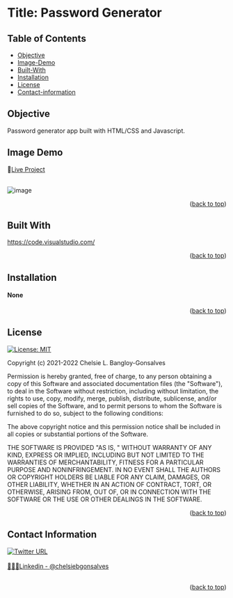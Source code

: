 <div id="top"></div>

# Title: Password Generator


## Table of Contents

* [Objective](#Objective)
* [Image-Demo](#Image-Demo)
* [Built-With](#Built-With)
* [Installation](#Installation)
* [License](#License)
* [Contact-information](#Contact-Information)


## Objective
  <p></p>

Password generator app built with HTML/CSS and Javascript. 


## Image Demo 

🧁<a href="https://blackcat-tinkerngineers.github.io/Password-generator">Live Project</a>
<br>
</br>

![image](https://user-images.githubusercontent.com/88634637/166089647-3d00b5ae-fadc-4baa-bfa9-12459e915a2b.png)



<div align="center"></div>


<p align="right">(<a href="#top">back to top</a>)</p>

## Built With

<a href="https://code.visualstudio.com/">https://code.visualstudio.com/</a>


<p align="right">(<a href="#top">back to top</a>)</p>



<!-- GETTING STARTED -->


## Installation

<h4>None</h4>


<p align="right">(<a href="#top">back to top</a>)</p>

<!-- LICENSE -->
## License
[![License: MIT](https://img.shields.io/badge/License-MIT-yellow.svg)](https://opensource.org/licenses/MIT)

Copyright (c) 2021-2022 Chelsie L. Bangloy-Gonsalves

Permission is hereby granted, free of charge, to any person obtaining
a copy of this Software and associated documentation files (the
"Software"), to deal in the Software without restriction, including
without limitation, the rights to use, copy, modify, merge, publish,
distribute, sublicense, and/or sell copies of the Software, and to
permit persons to whom the Software is furnished to do so, subject to
the following conditions:

The above copyright notice and this permission notice shall be
included in all copies or substantial portions of the Software.

THE SOFTWARE IS PROVIDED "AS IS, " WITHOUT WARRANTY OF ANY KIND,
EXPRESS OR IMPLIED, INCLUDING BUT NOT LIMITED TO THE WARRANTIES OF
MERCHANTABILITY, FITNESS FOR A PARTICULAR PURPOSE AND
NONINFRINGEMENT. IN NO EVENT SHALL THE AUTHORS OR COPYRIGHT HOLDERS BE
LIABLE FOR ANY CLAIM, DAMAGES, OR OTHER LIABILITY, WHETHER IN AN ACTION
OF CONTRACT, TORT, OR OTHERWISE, ARISING FROM, OUT OF, OR IN CONNECTION
WITH THE SOFTWARE OR THE USE OR OTHER DEALINGS IN THE SOFTWARE.

<p align="right">(<a href="#top">back to top</a>)</p>

<!-- CONTACT -->
## Contact Information

<a href="https://twitter.com/chelbgonsalves"><img alt="Twitter URL" src="https://img.shields.io/twitter/url?label=Follow%20%40chelbgonsalves&style=social&url=https://twitter.com/chelbgonsalves">
<br>
</br>
👩🏻‍💻<a href="https://www.linkedin.com/in/chelsiebgonsalves">Linkedin - @chelsiebgonsalves</a>
<br>
</br>
<p align="right">(<a href="#top">back to top</a>)</p>
